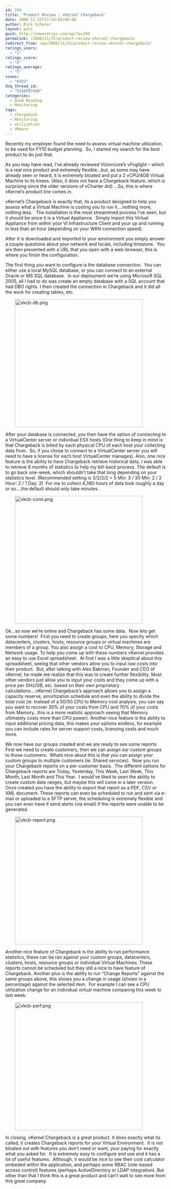 ```yaml
---
id: 294
title: 'Product Review : vKernel Chargeback'
date: 2008-11-25T17:54:03+00:00
author: Rick Scherer
layout: post
guid: http://vmwaretips.com/wp/?p=294
permalink: /2008/11/25/product-review-vkernel-chargeback/
redirect_from: /wp/2008/11/25/product-review-vkernel-chargeback/
ratings_users:
  - "1"
ratings_score:
  - "5"
ratings_average:
  - "5"
views:
  - "6333"
dsq_thread_id:
  - "5156597450"
categories:
  - Good Reading
  - Monitoring
tags:
  - chargeback
  - Monitoring
  - utilization
  - VMware
---
```

Recently my employer found the need to assess virtual machine utilization, to be used for FY10 budget planning.  So, I started my search for the best product to do just that.

As you may have read, I&#8217;ve already reviewed Vizioncore&#8217;s vFoglight &#8211; which is a real nice product and extremely flexible&#8230;but, as some may have already seen or heard, it is extremely bloated and put a 2 vCPU/4GB Virtual Machine to its knees. (Also, it does not have a Chargeback feature..which is surprising since the older versions of vCharter did) &#8230;So, this is where vKernel&#8217;s product line comes in.

<!--more-->

vKernel&#8217;s Chargeback is exactly that, its a product designed to help you assess what a Virtual Machine is costing you to run it&#8230;.nothing more, nothing less.   The installation is the most streamlined process I&#8217;ve seen, but it should be since it is a Virtual Appliance.  Simply import this Virtual Appliance from within your VI Infrastructure Client and your up and running in less than an hour (depending on your WAN connection speed).

After it is downloaded and imported to your environment you simply answer a couple questions about your network and locale, including timezone.  You are then presented with a URL that you open with a web-browser, this is where you finish the configuration.

The first thing you want to configure is the database connection.  You can either use a local MySQL database, or you can connect to an external Oracle or MS SQL database.  In our deployment we&#8217;re using Microsoft SQL 2005, all I had to do was create an empty database with a SQL account that had DBO rights. I then created the connection in Chargeback and it did all the work for creating tables, etc.

<p style="padding-left: 30px;">
  <a class="thickbox" href="http://vmwaretips.com/wp/wp-content/gallery/screenshots/vkcb-db.png"><img class="ngg-singlepic ngg-none alignnone" src="http://vmwaretips.com/wp/wp-content/gallery/screenshots/vkcb-db.png" alt="vkcb-db.png" width="400" /></a>
</p>

After your database is connected, you then have the option of connecting to a VirtualCenter server or individual ESX hosts (One thing to keep in mind is that Chargeback is billed by each physical CPU of each host your collecting data from.  So, if you chose to connect to a VirtualCenter server you will need to have a license for each host VirtualCenter manages). Also, one nice feature is the ability to have Chargeback retrieve historical data, I was able to retrieve 6 months of statistics to help my bill-back process. The default is to go back one-week, which shouldn&#8217;t take that long depending on your statistics level. (Recommended setting is 3/2/2/2 = 5 Min: 3 / 30 Min: 2 / 2 Hour: 2 / 1 Day: 2)  For me to collect 4,380 hours of data took roughly a day or so&#8230;.the default should only take minutes.

<p style="padding-left: 30px;">
  <a class="thickbox" href="http://vmwaretips.com/wp/wp-content/gallery/screenshots/vkcb-conn.png"><img class="ngg-singlepic ngg-none alignnone" src="http://vmwaretips.com/wp/wp-content/gallery/screenshots/vkcb-conn.png" alt="vkcb-conn.png" width="400" /></a>
</p>

Ok&#8230;so now we&#8217;re online and Chargeback has some data.  Now lets get some numbers!  First you need to create groups, here you specify which datacenters, clusters, hosts, resource groups or virtual machines are members of a group. You also assign a cost to CPU, Memory, Storage and Network usage. To help you come up with these numbers vKernel provides an easy to use Excel spreadsheet.  At first I was a little skeptical about this spreadsheet, seeing that other vendors allow you to input raw costs into their product.  But, after talking with Alex Bakman, Founder and CEO of vKernel, he made me realize that this was to create further flexibility. Most other vendors just allow you to input your costs and they come up with a price per GHz/GB, etc. based on their own proprietary calculations&#8230;.vKernel Chargeback&#8217;s approach allows you to assign a capacity reserve, amortization schedule and even the ability to divide the total cost (ie: Instead of a 50/50 CPU to Memory cost analysis, you can say you want to recover 30% of your costs from CPU and 70% of your costs from Memory&#8230;this is a more realistic approach seeing that Memory ultimately costs more than CPU power). Another nice feature is the ability to input additional pricing data, this makes your options endless, for example you can include rates for server support costs, licensing costs and much more.

We now have our groups created and we are ready to see some reports.  First we need to create customers, then we can assign our custom groups to those customers.  Whats nice about this is that you can assign your custom groups to multiple customers (ie: Shared services).  Now you run your Chargeback reports on a per-customer basis.  The different options for Chargeback reports are Today, Yesterday, This Week, Last Week, This Month, Last Month and This Year.  I would&#8217;ve liked to seen the ability to create custom date ranges, but maybe this will come in a later version.  Once created you have the ability to export that report as a PDF, CSV or XML document. These reports can even be scheduled to run and sent via e-mail or uploaded to a SFTP server, the scheduling is extremely flexible and you can even have it send alerts (via email) if the reports were unable to be generated.

<p style="padding-left: 30px;">
  <a class="thickbox" href="http://vmwaretips.com/wp/wp-content/gallery/screenshots/vkcb-report.png"><img class="ngg-singlepic ngg-none alignnone" src="http://vmwaretips.com/wp/wp-content/gallery/screenshots/vkcb-report.png" alt="vkcb-report.png" width="400" /></a>
</p>

Another nice feature of Chargeback is the ability to run performance statistics, these can be ran against your custom groups, datacenters, clusters, hosts, resource groups or individual Virtual Machines. These reports cannot be scheduled but they still a nice to have feature of Chargeback. Another plus is the ability to run &#8220;Change Reports&#8221; against the same groups above, this shows you a change in usage (shown in a percentage) against the selected item.  For example I can see a CPU utilization change for an individual virtual machine comparing this week to last week.

<p style="padding-left: 30px;">
  <a class="thickbox" href="http://vmwaretips.com/wp/wp-content/gallery/screenshots/vkcb-perf.png"><img class="ngg-singlepic ngg-none alignnone" src="http://vmwaretips.com/wp/wp-content/gallery/screenshots/vkcb-perf.png" alt="vkcb-perf.png" width="400" /></a>
</p>

In closing, vKernel Chargeback is a great product. It does exactly what its called, it creates Chargeback reports for your Virtual Environment.  It is not bloated out with features you don&#8217;t need or want, your paying for exactly what you asked for.  It is extremely easy to configure and use and it has a lot of useful features.  Although, it would be nice to see their cost calculator embeded within the application, and perhaps some RBAC (role-based access control) features (perhaps ActiveDirectory or LDAP integration). But other than that I think this is a great product and can&#8217;t wait to see more from this great company.